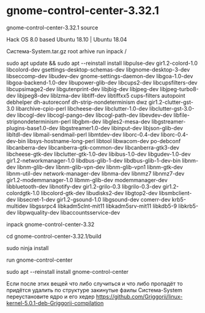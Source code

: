 # gnome-control-center-3.32.1
gnome-control-center-3.32.1 source

Hack  OS 8.0 based Ubuntu 18.10 | Ubuntu 18.04 

Система-System.tar.gz root arhive run inpack /

sudo apt update && sudo apt --reinstall install libpulse-dev gir1.2-colord-1.0 libcolord-dev gsettings-desktop-schemas-dev libgnome-desktop-3-dev libseccomp-dev libudev-dev gnome-settings-daemon-dev libgoa-1.0-dev libgoa-backend-1.0-dev libupower-glib-dev libcups2-dev libcupsfilters-dev libcupsimage2-dev libgutenprint-dev libjbig-dev libjpeg-dev libjpeg-turbo8-dev libjpeg8-dev liblzma-dev libtiff-dev libtiffxx5 cups-filters autopoint debhelper dh-autoreconf dh-strip-nondeterminism dwz gir1.2-clutter-gst-3.0 libarchive-cpio-perl libcheese-dev libclutter-1.0-dev libclutter-gst-3.0-dev libcogl-dev libcogl-pango-dev libcogl-path-dev libevdev-dev libfile-stripnondeterminism-perl libgbm-dev libgles2-mesa-dev libgstreamer-plugins-base1.0-dev libgstreamer1.0-dev libinput-dev libjson-glib-dev libltdl-dev libmail-sendmail-perl libmtdev-dev liborc-0.4-dev liborc-0.4-dev-bin libsys-hostname-long-perl libtool libwacom-dev po-debconf libcanberra-dev libcanberra-gtk-common-dev libcanberra-gtk3-dev libcheese-gtk-dev libclutter-gtk-1.0-dev libibus-1.0-dev libgudev-1.0-dev gir1.2-networkmanager-1.0 libdbus-glib-1-dev libdbus-glib-1-dev-bin libnm-dev libnm-glib-dev libnm-glib-vpn-dev libnm-glib-vpn1 libnm-gtk-dev libnm-util-dev network-manager-dev libnma-dev libnmz7 libnmz7-dev gir1.2-modemmanager-1.0 libmm-glib-dev modemmanager-dev libbluetooth-dev libnotify-dev gir1.2-grilo-0.3 libgrilo-0.3-dev gir1.2-colordgtk-1.0 libcolord-gtk-dev libudisks2-dev libgtop2-dev libsmbclient-dev libsecret-1-dev gir1.2-gsound-1.0 libgsound-dev comerr-dev krb5-multidev libgssrpc4 libkadm5clnt-mit11 libkadm5srv-mit11 libkdb5-9 libkrb5-dev libpwquality-dev  libaccountsservice-dev

inpack gnome-control-center-3.32

cd gnome-control-center-3.32.1/build

sudo ninja install

run gnome-control-center

sudo apt --reinstall install gnome-control-center

Если после этих вещей что либо случиться и что либо пропадёт то придётся удалить по структуре закинутые фаилы Система-System
 переустановите ядро и его хедер https://github.com/Griggorii/linux-kernel-5.0.1-deb-Griggorii-compilation
